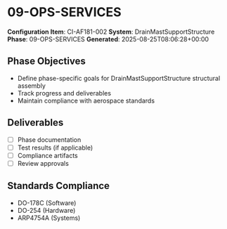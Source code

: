 # 09-OPS-SERVICES

**Configuration Item**: CI-AF181-002
**System**: DrainMastSupportStructure
**Phase**: 09-OPS-SERVICES
**Generated**: 2025-08-25T08:06:28+00:00

## Phase Objectives
- Define phase-specific goals for DrainMastSupportStructure structural assembly
- Track progress and deliverables
- Maintain compliance with aerospace standards

## Deliverables
- [ ] Phase documentation
- [ ] Test results (if applicable)
- [ ] Compliance artifacts
- [ ] Review approvals

## Standards Compliance
- DO-178C (Software)
- DO-254 (Hardware)
- ARP4754A (Systems)

